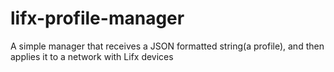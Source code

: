 # lifx-profile-manager
A simple manager that receives a JSON formatted string(a profile), and then applies it to a network with Lifx devices
